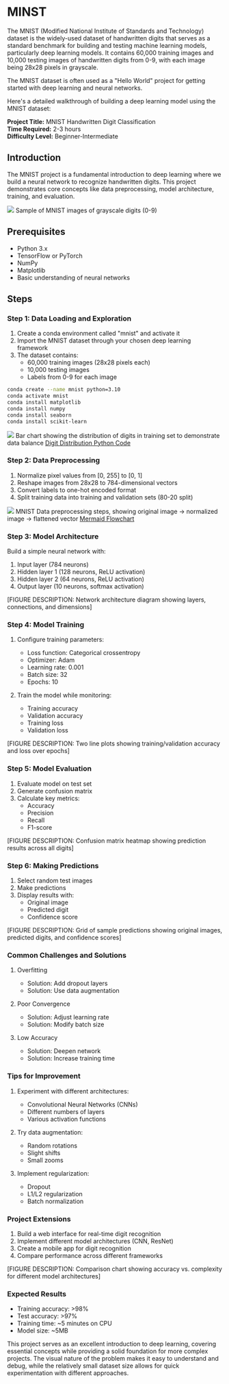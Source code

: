 # MINST

The MNIST (Modified National Institute of Standards and Technology) dataset
is the widely-used dataset of handwritten digits that serves as a standard 
benchmark for building and testing machine learning models,
particularly deep learning models. It contains 60,000 training images 
and 10,000 testing images of handwritten digits from 0-9, with each 
image being 28x28 pixels in grayscale. 

The MNIST dataset is often used as a "Hello World" project for getting 
started with deep learning and neural networks.

Here's a detailed walkthrough of building a deep learning model using the MNIST dataset:

**Project Title:** MNIST Handwritten Digit Classification<br/>
**Time Required:** 2-3 hours<br/>
**Difficulty Level:** Beginner-Intermediate<br/>

## Introduction

The MNIST project is a fundamental introduction to deep learning where we build a neural network to recognize handwritten digits. This project demonstrates core concepts like data preprocessing, model architecture, training, and evaluation.

![](./digit-samples.png)
Sample of MNIST images of grayscale digits (0-9)

## Prerequisites

- Python 3.x
- TensorFlow or PyTorch
- NumPy
- Matplotlib
- Basic understanding of neural networks

## Steps

### Step 1: Data Loading and Exploration
1. Create a conda environment called "mnist" and activate it
1. Import the MNIST dataset through your chosen deep learning framework
2. The dataset contains:
   - 60,000 training images (28x28 pixels each)
   - 10,000 testing images
   - Labels from 0-9 for each image

```sh
conda create --name mnist python=3.10
conda activate mnist
conda install matplotlib
conda install numpy
conda install seaborn
conda install scikit-learn
```

![](./digit-distribution.png)
Bar chart showing the distribution of digits in training set to demonstrate data balance
[Digit Distribution Python Code](01-distribution.py)

### Step 2: Data Preprocessing
1. Normalize pixel values from [0, 255] to [0, 1]
2. Reshape images from 28x28 to 784-dimensional vectors
3. Convert labels to one-hot encoded format
4. Split training data into training and validation sets (80-20 split)

![](./processing-steps.png)
MNIST Data preprocessing steps, showing original image → normalized image → flattened vector
[Mermaid Flowchart](./processing-steps.mermaid)

### Step 3: Model Architecture
Build a simple neural network with:

1. Input layer (784 neurons)
2. Hidden layer 1 (128 neurons, ReLU activation)
3. Hidden layer 2 (64 neurons, ReLU activation)
4. Output layer (10 neurons, softmax activation)

[FIGURE DESCRIPTION: Network architecture diagram showing layers, connections, and dimensions]

### Step 4: Model Training
1. Configure training parameters:
   - Loss function: Categorical crossentropy
   - Optimizer: Adam
   - Learning rate: 0.001
   - Batch size: 32
   - Epochs: 10

2. Train the model while monitoring:
   - Training accuracy
   - Validation accuracy
   - Training loss
   - Validation loss

[FIGURE DESCRIPTION: Two line plots showing training/validation accuracy and loss over epochs]

### Step 5: Model Evaluation
1. Evaluate model on test set
2. Generate confusion matrix
3. Calculate key metrics:
   - Accuracy
   - Precision
   - Recall
   - F1-score

[FIGURE DESCRIPTION: Confusion matrix heatmap showing prediction results across all digits]

### Step 6: Making Predictions
1. Select random test images
2. Make predictions
3. Display results with:
   - Original image
   - Predicted digit
   - Confidence score

[FIGURE DESCRIPTION: Grid of sample predictions showing original images, predicted digits, and confidence scores]

### Common Challenges and Solutions
1. Overfitting
   - Solution: Add dropout layers
   - Solution: Use data augmentation

2. Poor Convergence
   - Solution: Adjust learning rate
   - Solution: Modify batch size

3. Low Accuracy
   - Solution: Deepen network
   - Solution: Increase training time

### Tips for Improvement

1. Experiment with different architectures:
   - Convolutional Neural Networks (CNNs)
   - Different numbers of layers
   - Various activation functions

2. Try data augmentation:
   - Random rotations
   - Slight shifts
   - Small zooms

3. Implement regularization:
   - Dropout
   - L1/L2 regularization
   - Batch normalization

### Project Extensions

1. Build a web interface for real-time digit recognition
2. Implement different model architectures (CNN, ResNet)
3. Create a mobile app for digit recognition
4. Compare performance across different frameworks

[FIGURE DESCRIPTION: Comparison chart showing accuracy vs. complexity for different model architectures]

### Expected Results
- Training accuracy: >98%
- Test accuracy: >97%
- Training time: ~5 minutes on CPU
- Model size: ~5MB

This project serves as an excellent introduction to deep learning, covering essential concepts while providing a solid foundation for more complex projects. The visual nature of the problem makes it easy to understand and debug, while the relatively small dataset size allows for quick experimentation with different approaches.